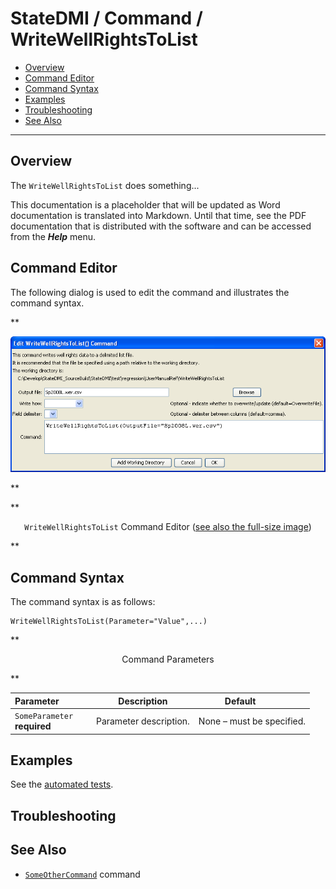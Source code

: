 # StateDMI / Command / WriteWellRightsToList #

* [Overview](#overview)
* [Command Editor](#command-editor)
* [Command Syntax](#command-syntax)
* [Examples](#examples)
* [Troubleshooting](#troubleshooting)
* [See Also](#see-also)

-------------------------

## Overview ##

The `WriteWellRightsToList` does something...

This documentation is a placeholder that will be updated as Word documentation is translated into Markdown.
Until that time, see the PDF documentation that is distributed with the software and can be accessed
from the ***Help*** menu.

## Command Editor ##

The following dialog is used to edit the command and illustrates the command syntax.

**<p style="text-align: center;">
![WriteWellRightsToList](WriteWellRightsToList.png)
</p>**

**<p style="text-align: center;">
`WriteWellRightsToList` Command Editor (<a href="../WriteWellRightsToList.png">see also the full-size image</a>)
</p>**

## Command Syntax ##

The command syntax is as follows:

```text
WriteWellRightsToList(Parameter="Value",...)
```
**<p style="text-align: center;">
Command Parameters
</p>**

| **Parameter**&nbsp;&nbsp;&nbsp;&nbsp;&nbsp;&nbsp;&nbsp;&nbsp;&nbsp;&nbsp;&nbsp;&nbsp; | **Description** | **Default**&nbsp;&nbsp;&nbsp;&nbsp;&nbsp;&nbsp;&nbsp;&nbsp;&nbsp;&nbsp; |
| --------------|-----------------|----------------- |
|`SomeParameter`<br>**required**|Parameter description.|None – must be specified.|

## Examples ##

See the [automated tests](https://github.com/OpenCDSS/cdss-app-statedmi-test/tree/master/test/regression/commands/WriteWellRightsToList).

## Troubleshooting ##

## See Also ##

* [`SomeOtherCommand`](../SomeOtherCommand/SomeOtherCommand) command
